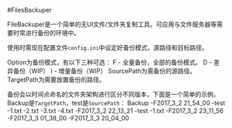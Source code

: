 #FilesBackuper

FileBackuper是一个简单的无UI文件/文件夹复制工具。可应用与文件服务器等需要时常进行备份的环境中。

使用时需现在配置文件```config.ini```中设定好备份模式，源路径和目标路径。

Option为备份模式，有以下三种可选：
 F - 全量备份，全部的备份模式。
 D - 差异备份（WIP）
 I - 增量备份（WIP）
SourcePath为需备份的源路径。
TargetPath为需要放置备份的路径。

备份会以时间点命名的文件夹架构进行区分不同版本，下面是一个简单的示例，Backup是```TargetPath```，test是```SourcePath```：
Backup
 -F2017_3_2 21_54_00
   -test
     -1.txt
     -2.txt
     -3.txt
     -4.txt
 -F2017_3_2 22_13_21
   -test
     -1.txt
 -F2017_3_2 23_11_56
 -F2017_3_3 01_38_00
 -F2017_3_3 20_04_00